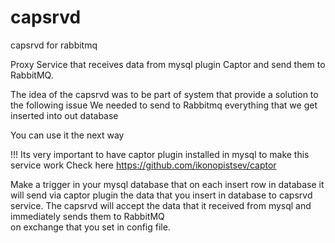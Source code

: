 # capsrvd
capsrvd for rabbitmq

Proxy Service that receives data from mysql plugin Captor and send them to RabbitMQ.

The idea of the capsrvd was to be part of system that provide a solution to the following issue 
We needed to send to Rabbitmq everything that we get inserted into out database


You can use it the next way

!!! Its very important to have captor plugin installed in mysql to make this service work
Check here https://github.com/ikonopistsev/captor

Make a trigger in your mysql database that on each insert row in database it will send 
via captor plugin the data that you insert in database to capsrvd service. The capsrvd 
will accept the data that it received from mysql and immediately sends them to RabbitMQ    
on exchange that you set in config file. 